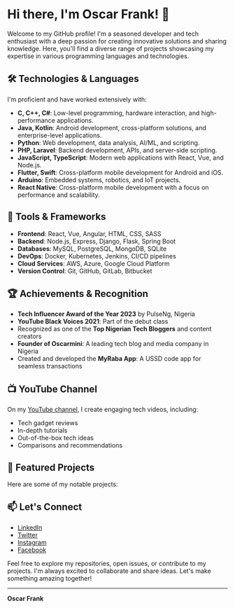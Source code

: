 # Hi there, I'm Oscar Frank! 👋

Welcome to my GitHub profile! I'm a seasoned developer and tech enthusiast with a deep passion for creating innovative solutions and sharing knowledge. Here, you'll find a diverse range of projects showcasing my expertise in various programming languages and technologies.

## 🛠️ Technologies & Languages

I'm proficient and have worked extensively with:

- **C, C++, C#**: Low-level programming, hardware interaction, and high-performance applications.
- **Java, Kotlin**: Android development, cross-platform solutions, and enterprise-level applications.
- **Python**: Web development, data analysis, AI/ML, and scripting.
- **PHP, Laravel**: Backend development, APIs, and server-side scripting.
- **JavaScript, TypeScript**: Modern web applications with React, Vue, and Node.js.
- **Flutter, Swift**: Cross-platform mobile development for Android and iOS.
- **Arduino**: Embedded systems, robotics, and IoT projects.
- **React Native**: Cross-platform mobile development with a focus on performance and scalability.

## 🔧 Tools & Frameworks

- **Frontend**: React, Vue, Angular, HTML, CSS, SASS
- **Backend**: Node.js, Express, Django, Flask, Spring Boot
- **Databases**: MySQL, PostgreSQL, MongoDB, SQLite
- **DevOps**: Docker, Kubernetes, Jenkins, CI/CD pipelines
- **Cloud Services**: AWS, Azure, Google Cloud Platform
- **Version Control**: Git, GitHub, GitLab, Bitbucket

## 🏆 Achievements & Recognition

- **Tech Influencer Award of the Year 2023** by PulseNg, Nigeria
- **YouTube Black Voices 2021**: Part of the debut class
- Recognized as one of the **Top Nigerian Tech Bloggers** and content creators
- **Founder of Oscarmini**: A leading tech blog and media company in Nigeria
- Created and developed the **MyRaba App**: A USSD code app for seamless transactions

## 📺 YouTube Channel

On my [YouTube channel](https://www.youtube.com/oscarmini), I create engaging tech videos, including:

- Tech gadget reviews
- In-depth tutorials
- Out-of-the-box tech ideas
- Comparisons and recommendations

## 🚀 Featured Projects

Here are some of my notable projects:


## 📫 Let's Connect

- [LinkedIn](https://www.linkedin.com/in/oscarfrank)
- [Twitter](https://twitter.com/oscarfrank)
- [Instagram](https://www.instagram.com/oscarfrank)
- [Facebook](https://www.facebook.com/oscarfrank)

Feel free to explore my repositories, open issues, or contribute to my projects. I'm always excited to collaborate and share ideas. Let's make something amazing together!

---

**Oscar Frank**
